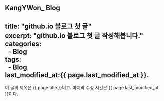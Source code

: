 ## KangYWon_ Blog  
title:  "github.io 블로그 첫 글"  
excerpt: "github.io 블로그 첫 글 작성해봅니다."   
categories:   
  - Blog   
tags:   
  - Blog   
last_modified_at:{{ page.last_modified_at }}.   
---  
  
이 글의 제목은 {{ page.title }}이고. 
마지막 수정 시간은 {{ page.last_modified_at }}이다. 

